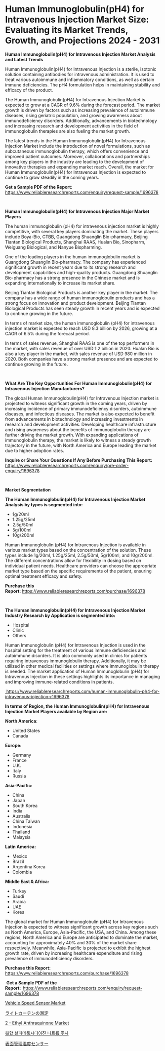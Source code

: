 <p><h1>Human Immunoglobulin(pH4) for Intravenous Injection Market Size: Evaluating its Market Trends, Growth, and Projections 2024 - 2031</h1></p><p><strong>Human Immunoglobulin(pH4) for Intravenous Injection Market Analysis and Latest Trends</strong></p>
<p><p>Human Immunoglobulin(pH4) for Intravenous Injection is a sterile, isotonic solution containing antibodies for intravenous administration. It is used to treat various autoimmune and inflammatory conditions, as well as certain immune deficiencies. The pH4 formulation helps in maintaining stability and efficacy of the product.</p><p>The Human Immunoglobulin(pH4) for Intravenous Injection Market is expected to grow at a CAGR of 9.6% during the forecast period. The market growth is driven by factors such as increasing prevalence of autoimmune diseases, rising geriatric population, and growing awareness about immunodeficiency disorders. Additionally, advancements in biotechnology and increasing research and development activities in the field of immunoglobulin therapies are also fueling the market growth.</p><p>The latest trends in the Human Immunoglobulin(pH4) for Intravenous Injection Market include the introduction of novel formulations, such as subcutaneous immunoglobulin therapy, which offers convenience and improved patient outcomes. Moreover, collaborations and partnerships among key players in the industry are leading to the development of innovative therapies and expanding market reach. Overall, the market for Human Immunoglobulin(pH4) for Intravenous Injection is expected to continue to grow steadily in the coming years.</p></p>
<p><strong>Get a Sample PDF of the Report:&nbsp;</strong> <a href="https://www.reliableresearchreports.com/enquiry/request-sample/1696378">https://www.reliableresearchreports.com/enquiry/request-sample/1696378</a></p>
<p>&nbsp;</p>
<p><strong>Human Immunoglobulin(pH4) for Intravenous Injection Major Market Players</strong></p>
<p><p>The human immunoglobulin (pH4) for intravenous injection market is highly competitive, with several key players dominating the market. These players include Boya-Bio, CTBB, Guangdong Shuanglin Bio-pharmacy, Beijing Tiantan Biological Products, Shanghai RAAS, Hualan Bio, Sinopharm, Weiguang Biological, and Nanyue Biopharming.</p><p>One of the leading players in the human immunoglobulin market is Guangdong Shuanglin Bio-pharmacy. The company has experienced significant growth in recent years due to its strong research and development capabilities and high-quality products. Guangdong Shuanglin Bio-pharmacy has a strong presence in the Chinese market and is expanding internationally to increase its market share.</p><p>Beijing Tiantan Biological Products is another key player in the market. The company has a wide range of human immunoglobulin products and has a strong focus on innovation and product development. Beijing Tiantan Biological Products has seen steady growth in recent years and is expected to continue growing in the future.</p><p>In terms of market size, the human immunoglobulin (pH4) for intravenous injection market is expected to reach USD 8.3 billion by 2026, growing at a CAGR of 6.5% during the forecast period. </p><p>In terms of sales revenue, Shanghai RAAS is one of the top performers in the market, with sales revenue of over USD 1.2 billion in 2020. Hualan Bio is also a key player in the market, with sales revenue of USD 980 million in 2020. Both companies have a strong market presence and are expected to continue growing in the future.</p></p>
<p>&nbsp;</p>
<p><strong>What Are The Key Opportunities For Human Immunoglobulin(pH4) for Intravenous Injection Manufacturers?</strong></p>
<p><p>The global Human Immunoglobulin(pH4) for Intravenous Injection market is projected to witness significant growth in the coming years, driven by increasing incidence of primary immunodeficiency disorders, autoimmune diseases, and infectious diseases. The market is also expected to benefit from advancements in biotechnology and increasing investments in research and development activities. Developing healthcare infrastructure and rising awareness about the benefits of immunoglobulin therapy are further driving the market growth. With expanding applications of immunoglobulin therapy, the market is likely to witness a steady growth trajectory in the future, with North America and Europe leading the market due to higher adoption rates.</p></p>
<p><strong>Inquire or Share Your Questions If Any Before Purchasing This Report:</strong> <a href="https://www.reliableresearchreports.com/enquiry/pre-order-enquiry/1696378">https://www.reliableresearchreports.com/enquiry/pre-order-enquiry/1696378</a></p>
<p>&nbsp;</p>
<p><strong>Market Segmentation</strong></p>
<p><strong>The Human Immunoglobulin(pH4) for Intravenous Injection Market Analysis by types is segmented into:</strong></p>
<p><ul><li>1g/20ml</li><li>1.25g/25ml</li><li>2.5g/50ml</li><li>5g/100ml</li><li>10g/200ml</li></ul></p>
<p><p>Human Immunoglobulin (pH4) for Intravenous Injection is available in various market types based on the concentration of the solution. These types include 1g/20ml, 1.25g/25ml, 2.5g/50ml, 5g/100ml, and 10g/200ml. The different concentrations allow for flexibility in dosing based on individual patient needs. Healthcare providers can choose the appropriate market type based on the specific requirements of the patient, ensuring optimal treatment efficacy and safety.</p></p>
<p><strong>Purchase this Report:&nbsp;</strong><a href="https://www.reliableresearchreports.com/purchase/1696378">https://www.reliableresearchreports.com/purchase/1696378</a></p>
<p>&nbsp;</p>
<p><strong>The Human Immunoglobulin(pH4) for Intravenous Injection Market Industry Research by Application is segmented into:</strong></p>
<p><ul><li>Hospital</li><li>Clinic</li><li>Others</li></ul></p>
<p><p>Human Immunoglobulin (pH4) for Intravenous Injection is used in the hospital setting for the treatment of various immune deficiencies and autoimmune disorders. It is also commonly used in clinics for patients requiring intravenous immunoglobulin therapy. Additionally, it may be utilized in other medical facilities or settings where immunoglobulin therapy is needed. The market application of Human Immunoglobulin (pH4) for Intravenous Injection in these settings highlights its importance in managing and improving immune-related conditions in patients.</p></p>
<p><a href="https://www.reliableresearchreports.com/human-immunoglobulin-ph4-for-intravenous-injection-r1696378">&nbsp;https://www.reliableresearchreports.com/human-immunoglobulin-ph4-for-intravenous-injection-r1696378</a></p>
<p><strong>In terms of Region, the Human Immunoglobulin(pH4) for Intravenous Injection Market Players available by Region are:</strong></p>
<p>
    <p> <strong> North America: </strong>
        <ul>
            <li>United States</li>
            <li>Canada</li>
        </ul>
        </p> 
    <p> <strong> Europe: </strong>
        <ul>
            <li>Germany</li>
            <li>France</li>
            <li>U.K.</li>
            <li>Italy</li>
            <li>Russia</li>
        </ul>
        </p> 
    <p> <strong> Asia-Pacific: </strong>
        <ul>
            <li>China</li>
            <li>Japan</li>
            <li>South Korea</li>
            <li>India</li>
            <li>Australia</li>
            <li>China Taiwan</li>
            <li>Indonesia</li>
            <li>Thailand</li>
            <li>Malaysia</li>
        </ul>
        </p> 
    <p> <strong> Latin America: </strong>
        <ul>
            <li>Mexico</li>
            <li>Brazil</li>
            <li>Argentina Korea</li>
            <li>Colombia</li>
        </ul>
        </p> 
    <p> <strong> Middle East & Africa: </strong>
        <ul>
            <li>Turkey</li>
            <li>Saudi</li>
            <li>Arabia</li>
            <li>UAE</li>
            <li>Korea</li>
        </ul>
    </p>
    </p>
<p><p>The global market for Human Immunoglobulin (pH4) for Intravenous Injection is expected to witness significant growth across key regions such as North America, Europe, Asia-Pacific, the USA, and China. Among these regions, North America and Europe are anticipated to dominate the market, accounting for approximately 40% and 30% of the market share respectively. Meanwhile, Asia-Pacific is projected to exhibit the highest growth rate, driven by increasing healthcare expenditure and rising prevalence of immunodeficiency disorders.</p></p>
<p><strong>Purchase this Report: </strong><a href="https://www.reliableresearchreports.com/purchase/1696378">https://www.reliableresearchreports.com/purchase/1696378</a></p>
<p>&nbsp;<strong>Get a Sample PDF of the Report:&nbsp;&nbsp;</strong><a href="https://www.reliableresearchreports.com/enquiry/request-sample/1696378">https://www.reliableresearchreports.com/enquiry/request-sample/1696378</a></p>
<p><strong></strong></p>
<p><p><a href="https://github.com/cecuraprangm/Market-Research-Report-List-3/blob/main/vehicle-speed-sensor-market.md">Vehicle Speed Sensor Market</a></p><p><a href="https://github.com/AbigaleHuel/Market-Research-Report-List-1/blob/main/7240961122945.md">ライトカーテンの測定</a></p><p><a href="https://github.com/ashepherd82/Market-Research-Report-List-4/blob/main/2-ethyl-anthraquinone-market.md">2 - Ethyl Anthraquinone Market</a></p><p><a href="https://github.com/marufmohassin05/Market-Research-Report-List-1/blob/main/1859872108811.md">복합 설파메톡시디아진 나트륨 주사</a></p><p><a href="https://github.com/reliezer65/Market-Research-Report-List-1/blob/main/8432526123569.md">表面管理温度センサー</a></p></p>